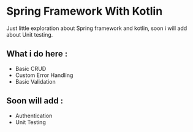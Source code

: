 # Spring Framework With Kotlin

Just little exploration about Spring framework and kotlin, soon i will add about
Unit testing.

## What i do here :

- Basic CRUD
- Custom Error Handling
- Basic Validation

## Soon will add : 

- Authentication
- Unit Testing